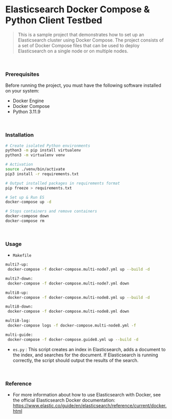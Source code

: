 # Elasticsearch Docker Compose & Python Client Testbed

> This is a sample project that demonstrates how to set up an Elasticsearch cluster using Docker Compose. The project consists of a set of Docker Compose files that can be used to deploy Elasticsearch on a single node or on multiple nodes.

<br/>

### Prerequisites

Before running the project, you must have the following software installed on your system:

- Docker Engine
- Docker Compose
- Python 3.11.9

<br/>

### Installation

```bash
# Create isolated Python environments
python3 -m pip install virtualenv
python3 -m virtualenv venv

# Activation
source ./venv/bin/activate
pip3 install -r requirements.txt

# Output installed packages in requirements format
pip freeze > requirements.txt
```

```bash
# Set up & Run ES
docker-compose up -d

# Stops containers and remove containers
docker-compose down
docker-compose rm
```

<br/>

### Usage

- `Makefile`

```bash
multi7-up:
 docker-compose -f docker-compose.multi-node7.yml up --build -d

multi7-down:
 docker-compose -f docker-compose.multi-node7.yml down

multi8-up:
 docker-compose -f docker-compose.multi-node8.yml up --build -d

multi8-down:
 docker-compose -f docker-compose.multi-node8.yml down

multi8-log:
 docker-compose logs -f docker-compose.multi-node8.yml -f

multi-guide:
 docker-compose -f docker-compose.guide8.yml up --build -d
```

- `es.py` : This script creates an index in Elasticsearch, adds a document to the index, and searches for the document. If Elasticsearch is running correctly, the script should output the results of the search.

<br/>

### Reference

- For more information about how to use Elasticsearch with Docker, see the official Elasticsearch Docker documentation: <https://www.elastic.co/guide/en/elasticsearch/reference/current/docker.html>

